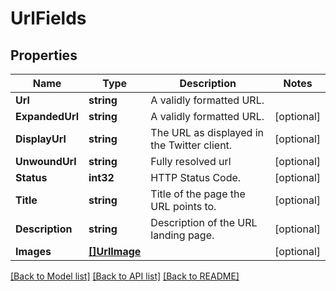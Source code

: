# UrlFields

## Properties

Name | Type | Description | Notes
------------ | ------------- | ------------- | -------------
**Url** | **string** | A validly formatted URL. | 
**ExpandedUrl** | **string** | A validly formatted URL. | [optional] 
**DisplayUrl** | **string** | The URL as displayed in the Twitter client. | [optional] 
**UnwoundUrl** | **string** | Fully resolved url | [optional] 
**Status** | **int32** | HTTP Status Code. | [optional] 
**Title** | **string** | Title of the page the URL points to. | [optional] 
**Description** | **string** | Description of the URL landing page. | [optional] 
**Images** | [**[]UrlImage**](URLImage.md) |  | [optional] 

[[Back to Model list]](../README.md#documentation-for-models) [[Back to API list]](../README.md#documentation-for-api-endpoints) [[Back to README]](../README.md)


